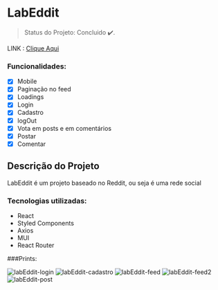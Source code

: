 # LabEddit

> Status do Projeto: Concluido :heavy_check_mark:.

LINK : [Clique Aqui](https://perroni-lab-eddit.surge.sh)


### Funcionalidades:

- [x] Mobile
- [x] Paginação no feed
- [x] Loadings
- [x] Login
- [x] Cadastro
- [x] logOut 
- [x] Vota em posts e em comentários
- [x] Postar
- [x] Comentar

## Descrição do Projeto
<p> LabEddit é um projeto baseado no Reddit, ou seja é uma rede social </p>

### Tecnologias utilizadas:

- React
- Styled Components
- Axios
- MUI
- React Router

###Prints:

![labEddit-login](https://user-images.githubusercontent.com/104537653/182162829-6437e290-dce8-4590-ae22-79f832c8952c.jpeg)
![labEddit-cadastro](https://user-images.githubusercontent.com/104537653/182162853-9e0b015e-5020-4940-a0e1-c7579e06d81b.jpeg)
![labEddit-feed](https://user-images.githubusercontent.com/104537653/182162871-360073dd-c322-4471-ba17-9895aa42c1e9.jpeg)
![labEddit-feed2](https://user-images.githubusercontent.com/104537653/182162878-89d8285a-ad03-46e1-bd1f-f9838859b875.jpeg)
![labEddit-post](https://user-images.githubusercontent.com/104537653/182162892-c83b86ab-04f1-4daa-a008-d08691f37893.jpeg)

